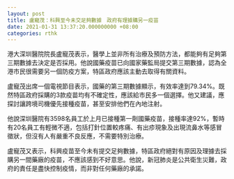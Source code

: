 ```yaml
---
layout: post
title: 盧寵茂：科興至今未交足夠數據　政府有理據購另一疫苗
date: 2021-01-31 13:37:20.000000000 +08:00
categories: rthk
---
```


港大深圳醫院院長盧寵茂表示，醫學上並非所有治療及預防方法，都能夠有足夠第三期數據去決定是否採用。他說國藥疫苗已向國家藥監局提交第三期數據，認為全港市民很需要另一個防疫方案，特區政府應該主動去取得有關資料。

盧寵茂出席一個電視節目表示，國藥的第三期數據顯示，有效率達到79.34%。既然特區政府採購的3款疫苗均有不確定性，應該給市民多一個選擇。他又建議，應探討讓跨境司機優先接種疫苗，甚至安排他們在內地注射。

他說深圳醫院有3598名員工於上月已接種第一劑國藥疫苗，接種率達92%，暫時有20名員工有輕微不適，包括打針位置較疼痛、有出疹現象及出現流鼻水等感冒徵狀，但沒有人有嚴重不良反應，不需要特別治療。

盧寵茂又表示，科興疫苗至今未有提交足夠數據，特區政府絕對有原因及理據去採購另一間藥廠的疫苗，不應該感到不好意思。他說，新冠肺炎是公共衛生災難，政府的責任是盡快控制疫情，而非對任何藥廠的承諾。
